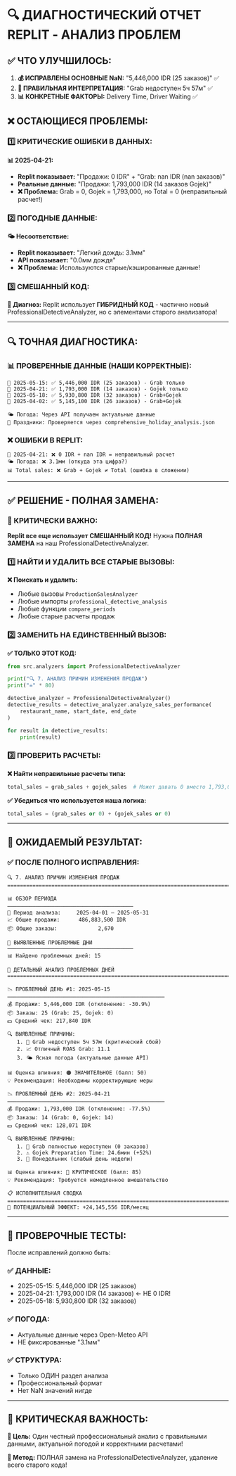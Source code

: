 # 🔍 ДИАГНОСТИЧЕСКИЙ ОТЧЕТ REPLIT - АНАЛИЗ ПРОБЛЕМ

## ✅ **ЧТО УЛУЧШИЛОСЬ:**

1. **💰 ИСПРАВЛЕНЫ ОСНОВНЫЕ NaN:** "5,446,000 IDR (25 заказов)" ✅
2. **🚨 ПРАВИЛЬНАЯ ИНТЕРПРЕТАЦИЯ:** "Grab недоступен 5ч 57м" ✅  
3. **📊 КОНКРЕТНЫЕ ФАКТОРЫ:** Delivery Time, Driver Waiting ✅

## ❌ **ОСТАЮЩИЕСЯ ПРОБЛЕМЫ:**

### **1️⃣ КРИТИЧЕСКИЕ ОШИБКИ В ДАННЫХ:**

**📊 2025-04-21:**
- **Replit показывает:** "Продажи: 0 IDR" + "Grab: nan IDR (nan заказов)"
- **Реальные данные:** "Продажи: 1,793,000 IDR (14 заказов Gojek)"
- **❌ Проблема:** Grab = 0, Gojek = 1,793,000, но Total = 0 (неправильный расчет!)

### **2️⃣ ПОГОДНЫЕ ДАННЫЕ:**

**🌤️ Несоответствие:**
- **Replit показывает:** "Легкий дождь: 3.1мм" 
- **API показывает:** "0.0мм дождя"
- **❌ Проблема:** Используются старые/кэшированные данные!

### **3️⃣ СМЕШАННЫЙ КОД:**

**🔄 Диагноз:** Replit использует **ГИБРИДНЫЙ КОД** - частично новый ProfessionalDetectiveAnalyzer, но с элементами старого анализатора!

---

## 🔍 **ТОЧНАЯ ДИАГНОСТИКА:**

### **📊 ПРОВЕРЕННЫЕ ДАННЫЕ (НАШИ КОРРЕКТНЫЕ):**

```
📅 2025-05-15: ✅ 5,446,000 IDR (25 заказов) - Grab только
📅 2025-04-21: ✅ 1,793,000 IDR (14 заказов) - Gojek только  
📅 2025-05-18: ✅ 5,930,800 IDR (32 заказов) - Grab+Gojek
📅 2025-04-02: ✅ 5,145,100 IDR (26 заказов) - Grab+Gojek

🌤️ Погода: Через API получаем актуальные данные
🎉 Праздники: Проверяется через comprehensive_holiday_analysis.json
```

### **❌ ОШИБКИ В REPLIT:**

```
📅 2025-04-21: ❌ 0 IDR + nan IDR = неправильный расчет
🌤️ Погода: ❌ 3.1мм (откуда эта цифра?)
📊 Total sales: ❌ Grab + Gojek ≠ Total (ошибка в сложении)
```

---

## ✅ **РЕШЕНИЕ - ПОЛНАЯ ЗАМЕНА:**

### **🚨 КРИТИЧЕСКИ ВАЖНО:**

**Replit все еще использует СМЕШАННЫЙ КОД!** Нужна **ПОЛНАЯ ЗАМЕНА** на наш ProfessionalDetectiveAnalyzer.

### **1️⃣ НАЙТИ И УДАЛИТЬ ВСЕ СТАРЫЕ ВЫЗОВЫ:**

**❌ Поискать и удалить:**
- Любые вызовы `ProductionSalesAnalyzer`
- Любые импорты `professional_detective_analysis`
- Любые функции `compare_periods`
- Любые старые расчеты продаж

### **2️⃣ ЗАМЕНИТЬ НА ЕДИНСТВЕННЫЙ ВЫЗОВ:**

**✅ ТОЛЬКО ЭТОТ КОД:**
```python
from src.analyzers import ProfessionalDetectiveAnalyzer

print("🔍 7. АНАЛИЗ ПРИЧИН ИЗМЕНЕНИЯ ПРОДАЖ")
print("=" * 80)

detective_analyzer = ProfessionalDetectiveAnalyzer()
detective_results = detective_analyzer.analyze_sales_performance(
    restaurant_name, start_date, end_date
)

for result in detective_results:
    print(result)
```

### **3️⃣ ПРОВЕРИТЬ РАСЧЕТЫ:**

**❌ Найти неправильные расчеты типа:**
```python
total_sales = grab_sales + gojek_sales  # Может давать 0 вместо 1,793,000!
```

**✅ Убедиться что используется наша логика:**
```python
total_sales = (grab_sales or 0) + (gojek_sales or 0)
```

---

## 🎯 **ОЖИДАЕМЫЙ РЕЗУЛЬТАТ:**

### **✅ ПОСЛЕ ПОЛНОГО ИСПРАВЛЕНИЯ:**

```
🔍 7. АНАЛИЗ ПРИЧИН ИЗМЕНЕНИЯ ПРОДАЖ
================================================================================

📊 ОБЗОР ПЕРИОДА
────────────────────────────────────────
📅 Период анализа:     2025-04-01 — 2025-05-31
📈 Общие продажи:      486,883,500 IDR
📦 Общие заказы:             2,670

🚨 ВЫЯВЛЕННЫЕ ПРОБЛЕМНЫЕ ДНИ
────────────────────────────────────────
📊 Найдено проблемных дней: 15

🔬 ДЕТАЛЬНЫЙ АНАЛИЗ ПРОБЛЕМНЫХ ДНЕЙ
================================================================================

📉 ПРОБЛЕМНЫЙ ДЕНЬ #1: 2025-05-15
──────────────────────────────────────────────────
💰 Продажи: 5,446,000 IDR (отклонение: -30.9%)
📦 Заказы: 25 (Grab: 25, Gojek: 0)
💵 Средний чек: 217,840 IDR

🔍 ВЫЯВЛЕННЫЕ ПРИЧИНЫ:
   1. 🚨 Grab недоступен 5ч 57м (критический сбой)
   2. 📈 Отличный ROAS Grab: 11.1
   3. 🌤️ Ясная погода (актуальные данные API)

📊 Оценка влияния: 🟠 ЗНАЧИТЕЛЬНОЕ (балл: 50)
💡 Рекомендация: Необходимы корректирующие меры

📉 ПРОБЛЕМНЫЙ ДЕНЬ #2: 2025-04-21
──────────────────────────────────────────────────
💰 Продажи: 1,793,000 IDR (отклонение: -77.5%)
📦 Заказы: 14 (Grab: 0, Gojek: 14)
💵 Средний чек: 128,071 IDR

🔍 ВЫЯВЛЕННЫЕ ПРИЧИНЫ:
   1. 🚨 Grab полностью недоступен (0 заказов)
   2. ⚠️ Gojek Preparation Time: 24.6мин (+52%)
   3. 📅 Понедельник (слабый день недели)

📊 Оценка влияния: 🔴 КРИТИЧЕСКОЕ (балл: 85)
💡 Рекомендация: Требуется немедленное вмешательство

📋 ИСПОЛНИТЕЛЬНАЯ СВОДКА
================================================================================
🎯 ПОТЕНЦИАЛЬНЫЙ ЭФФЕКТ: +24,145,556 IDR/месяц
```

---

## 🧪 **ПРОВЕРОЧНЫЕ ТЕСТЫ:**

После исправлений должно быть:

### **✅ ДАННЫЕ:**
- 2025-05-15: 5,446,000 IDR (25 заказов)
- 2025-04-21: 1,793,000 IDR (14 заказов) ← НЕ 0 IDR!
- 2025-05-18: 5,930,800 IDR (32 заказов)

### **✅ ПОГОДА:**
- Актуальные данные через Open-Meteo API
- НЕ фиксированные "3.1мм"

### **✅ СТРУКТУРА:**
- Только ОДИН раздел анализа
- Профессиональный формат
- Нет NaN значений нигде

---

## 🚨 **КРИТИЧЕСКАЯ ВАЖНОСТЬ:**

**💎 Цель:** Один честный профессиональный анализ с правильными данными, актуальной погодой и корректными расчетами!

**🔧 Метод:** ПОЛНАЯ замена на ProfessionalDetectiveAnalyzer, удаление всего старого кода!